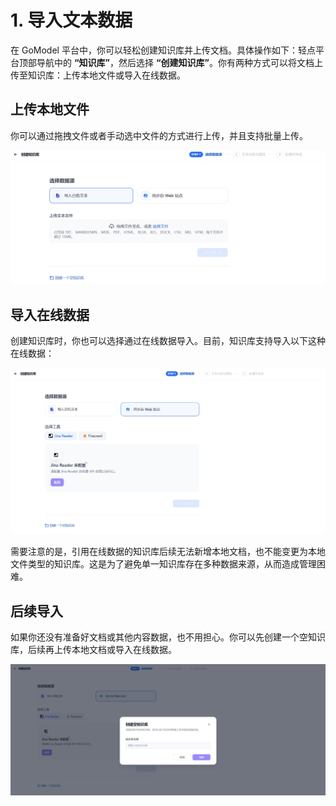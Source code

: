 # 1. 导入文本数据

在 GoModel 平台中，你可以轻松创建知识库并上传文档。具体操作如下：轻点平台顶部导航中的 **“知识库”**，然后选择 **“创建知识库”**。你有两种方式可以将文档上传至知识库：上传本地文件或导入在线数据。

## 上传本地文件
你可以通过拖拽文件或者手动选中文件的方式进行上传，并且支持批量上传。

![创建知识库](../../../../public/async-from-text1.png)

## 导入在线数据
创建知识库时，你也可以选择通过在线数据导入。目前，知识库支持导入以下这种在线数据：

![从网站同步](../../../../public/async-from-text2.png)

需要注意的是，引用在线数据的知识库后续无法新增本地文档，也不能变更为本地文件类型的知识库。这是为了避免单一知识库存在多种数据来源，从而造成管理困难。

## 后续导入
如果你还没有准备好文档或其他内容数据，也不用担心。你可以先创建一个空知识库，后续再上传本地文档或导入在线数据。

![从网站同步](../../../../public/async-from-text3.png)